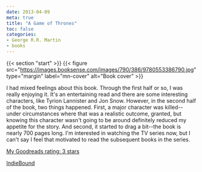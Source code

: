 ```yaml
---
date: 2013-04-09
meta: true
title: "A Game of Thrones"
toc: false
categories:
- George R.R. Martin
- books
---
```


{{< section "start" >}}
{{< figure src="https://images.booksense.com/images/790/386/9780553386790.jpg" type="margin" label="mn-cover" alt="Book cover" >}}

I had mixed feelings about this book. Through the first half or so, I was really enjoying it. It's an entertaining read and there are some interesting characters, like Tyrion Lannister and Jon Snow. However, in the second half of the book, two things happened. First, a major character was killed--under circumstances where that was a realistic outcome, granted, but knowing this character wasn't going to be around definitely reduced my appetite for the story. And second, it started to drag a bit--the book is nearly 700 pages long. I'm interested in watching the TV series now, but I can't say I feel that motivated to read the subsequent books in the series.

[My Goodreads rating: 3 stars](https://www.goodreads.com/review/show/565149291)  

[IndieBound](https://www.indiebound.org/book/9780553386790)
